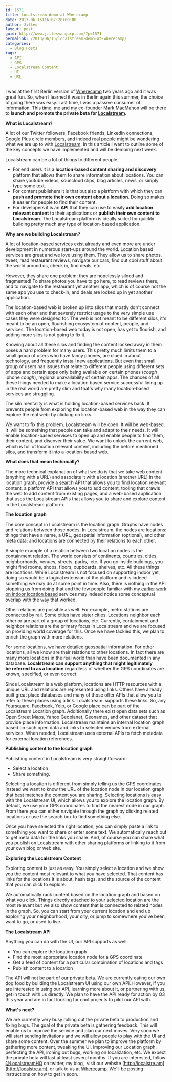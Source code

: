 ```yaml
---
id: 1571
title: Localstream demo at Wherecamp
date: 2013-06-15T16:07:20+00:00
author: Jilles
layout: post
guid: http://www.jillesvangurp.com/?p=1571
permalink: /2013/06/15/localstream-demo-at-wherecamp/
categories:
  - Blog Posts
tags:
  - API
  - GPS
  - Localstream Content
  - UI
  - URL
---
```

I was at the first Berlin version of [Wherecamp](http://wherecamp.de/) two years ago and it was great fun. So, when I learned it was in Berlin again this summer, the choice of going there was easy. Last time, I was a passive consumer of information. This time, me and my co-founder [Mark MacMahon](https://twitter.com/markmacmahon) will be there to **launch and promote the private beta for [Localstream](http://localstre.am)**.

<!--more-->

**What is Localstream?**

A lot of our Twitter followers, Facebook friends, LinkedIn connections, Google Plus circle members, and indeed real people might be wondering what we are up to with [Localstream](http://localstre.am). In this article I want to outline some of the key concepts we have implemented and will be demoing next week.

Localstream can be a lot of things to different people.

- For end users it is a **location-based content sharing and discovery** platform that allows them to share information about locations. You can share youtube videos, souncloud clips, blog articles, news, or simply type some text.
- For content publishers it is that but also a platform with which they can **push and promote their own content about a location**. Doing so makes it easier for people to find their content.
- For developers it is an **API</strong> that they can use to easily **add location relevant content** to their applications or <strong>publish their own content to Localstream**. The Localstream platform is ideally suited for quickly building pretty much any type of location-based application.

**Why are we building Localstream?**

A lot of location-based services exist already and even more are under development in numerous start-ups around the world. Location based services are great and we love using them. They allow us to share photos, tweet, read restaurant reviews, navigate our cars, find out cool stuff about the world around us, check in, find deals, etc.

However, they share one problem: they are hopelessly siloed and fragmented! To share photos you have to go here, to read reviews there, and to navigate to the restaurant yet another app, which is of course not the same app you use to check-in, and deals are locked up in yet another application.

The location-based web is broken up into silos that mostly don't connect with each other and that severely restrict usage to the very simple use cases they were designed for. The web is not meant to be different silos, it's meant to be an open, flourishing ecosystem of content, people, and services. The location-based web today is not open, has yet to flourish, and adding more silos is not going to fix it.

Knowing about all these silos and finding the content locked away in them poses a hard problem for many users. This pretty much limits them to a small group of users who have fancy phones, are clued in about technology, and frequently install new applications. But even that small group of users has issues that relate to different people using different sets of apps and certain apps only being available on certain phones (*cough* iphone *cough*), regional unavailability of certain apps. The chances of all these things needed to make a location based service successful lining up in the real world are pretty slim and that's why many location-based services are struggling.

The silo mentality is what is holding location-based services back. It prevents people from exploring the location-based web in the way they can explore the real web: by clicking on links.

We want to fix this problem. Localstream will be open. It will be web-based. It  will be something that people can take and adapt to their needs. It will enable location-based services to open up and enable people to find them, their content, and discover their value. We want to unlock the current web, which is full of location relevant content, including the before mentioned silos, and transform it into a location-based web.

**What does that mean technically?**

The more technical explanation of what we do is that we take web content (anything with a URL) and associate it with a location (another URL) in the location graph, provide a search API that allows you to find location relevant content, a platform API that allows you to add content, tooling that crawls the web to add content from existing pages, and a web-based application that uses the Localstream APIs that allows you to share and explore content in the Localstream platform.

**The location graph**

The core concept in Localstream is the location graph. Graphs have nodes and relations between those nodes. In Localstream, the nodes are locations: things that have a name, a URL, geospatial information (optional), and other meta data; and locations are connected by their relations to each other.

A simple example of a relation between two location nodes is the containment relation. The world consists of continents, countries, cities, neighborhoods, venues, streets, parks,  etc. If you go inside buildings, you might find rooms, shops, floors, cupboards, shelves, etc. All these things are locations. While Localstream is not focused on supporting indoor yet, doing so would be a logical extension of the platform and is indeed something we may do at some point in time. Also, there is nothing in the API stopping us from doing that and the few people familiar with my[ earlier work on indoor location based](https://www.jillesvangurp.com/static/pervasivemag.pdf) services may indeed notice some conceptual overlap with the way that worked.

Other relations are possible as well. For example, metro stations are connected by rail. Some cities have sister cities. Locations neighbor each other or are part of a group of locations, etc. Currently, containment and neighbor relations are the primary focus in Localstream and we are focused on providing world coverage for this. Once we have tackled this, we plan to enrich the graph with more relations.

For some locations, we have detailed geospatial information. For other locations, all we know are their relations to other locations. In fact there are many more locations in the real world than have been documented in any database. **Localstream can support anything that might legitimately be referred to as a location** regardless of whether the GPS coordinates are known, specified, or even correct.

Since Localstream is a web platform, locations are HTTP resources with a unique URL and relations are represented using links. Others have already built great place databases and many of those offer APIs that allow you to refer to these places using a link. Localstream  supports these links. So, any Foursquare, Facebook, Yelp, or Google place can be part of the Localstream Location graph. Additionally there exist open data sets such as Open Street Maps, Yahoo Geoplanet, Geonames, and other dataset that provide place information. Localstream maintains an internal location graph based on such open data and links to selected venues from external services. When needed, Localstream uses external APIs to fetch metadata for external location references.

**Publishing content to the location graph**

Publishing content in Localstream is very straightforward:

- Select a location
- Share something.

Selecting a location is different from simply telling us the GPS coordinates. Instead we want to know the URL of the location node in our location graph that best matches the content you are sharing. Selecting locations is easy with the Localstream UI, which allows you to explore the location graph. By default, we use your GPS coordinates to find the nearest node in our graph. From there you can either navigate through the graph by clicking related locations or use the search box to find something else.

Once you have selected the right location, you can simply paste a link to something you want to share or enter some text. We automatically reach out to get meta data for the links you share. And, of course you can share what you publish on Localstream with other sharing platforms or linking to it from your own blog or web site.

**Exploring the Localstream Content**

Exploring content is just as easy. You simply select a location and we show you the content most relevant to what you have selected. That content has links for the locations it is about, hash tags, and the source of the content that you can click to explore.

We automatically rank content based on the location graph and based on what you click. Things directly attached to your selected location are the most relevant but we also show content that is connected to related nodes in the graph. So, you can start from your current location and end up exploring your neighborhood, your city, or jump to somewhere you've been, want to go, or used to live.

**The Localstream API**

Anything you can do with the UI, our API supports as well:

- You can explore the location graph
- Find the most appropriate location node for a GPS coordinate
- Get a feed of content for a particular combination of locations and tags
- Publish content to a location

The API will not be part of our private beta. We are currently eating our own dog food by building the Localstream UI using our own API. However, if you are interested in using our API, learning more about it, or partnering with us, get in touch with us directly. We plan to have the API ready for action by Q3 this year and are in fact looking for cool projects to pilot our API with.

**What's next?**

We are currently very busy rolling out the private beta to production and fixing bugs. The goal of the private beta is gathering feedback. This will enable us to improve the service and plan our next moves. Very soon we will start sending invitations and we will allow people to play with the UI and share some content. Over the summer we plan to improve the platform by gathering more content, tweaking the UI, improving our Location graph, perfecting the API, ironing out bugs, working on localization, etc. We expect the private beta will last at least several months. If you are interested, follow [@LocalstreamHQ](https://twitter.com/LocalstreamHQ) on twitter, my blog,  visit our website [http://localstre.am](http://localstre.am), or talk to us at [Wherecamp](http://wherecamp.de/). We'll be posting instructions on how to get in soon.